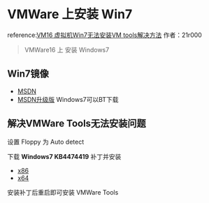 # VMWare 上安装 Win7

reference:[VM16 虚拟机Win7无法安装VM tools解决方法](https://www.cnblogs.com/21r000/p/15646781.html) 作者：21r000

> VMWare16 上 安装 Windows7

## Win7镜像

- [MSDN](https://msdn.itellyou.cn/)
- [MSDN升级版](https://next.itellyou.cn/) Windows7可以BT下载

## 解决VMWare Tools无法安装问题

设置 Floppy 为 Auto detect

下载 **Windows7 KB4474419** 补丁并安装

- [x86](http://download.windowsupdate.com/c/msdownload/update/software/secu/2019/09/windows6.1-kb4474419-v3-x86_0f687d50402790f340087c576886501b3223bec6.msu)
- [x64](http://download.windowsupdate.com/c/msdownload/update/software/secu/2019/09/windows6.1-kb4474419-v3-x64_b5614c6cea5cb4e198717789633dca16308ef79c.msu)

安装补丁后重启即可安装 VMWare Tools
